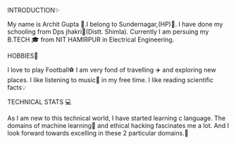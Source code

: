 INTRODUCTION:sparkles:

My name is Archit Gupta :boy:.I belong to Sundernagar,(HP):house_with_garden:. I have done my schooling from Dps jhakri:school:(Distt. Shimla). Currently I am persuing my B.TECH 🎓 from NIT HAMIRPUR in Electrical Engineering.

HOBBIES:muscle:

I love to play Football:soccer:
I am very fond of travelling :airplane: and exploring new places.
I like listening to music:musical_note: in my free time.
I like reading scientific facts💡

TECHNICAL STATS :computer:

As I am new to this technical world, I have started learning c language. The domains of machine learning🤖 and ethical hacking  fascinates me a lot. And I look forward towards excelling in these 2 particular domains.:raised_hands:
